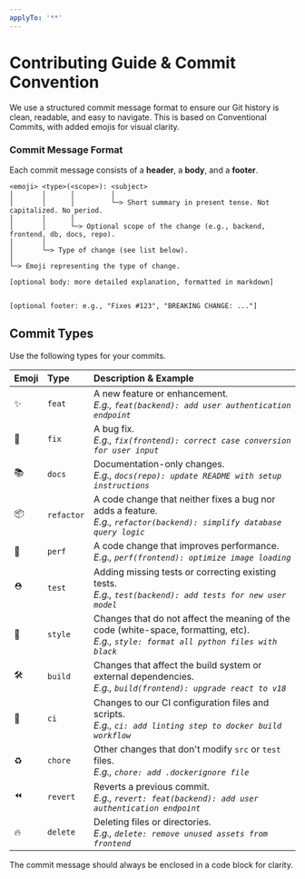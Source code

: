 ```yaml
---
applyTo: '**'
---
```

# Contributing Guide & Commit Convention

We use a structured commit message format to ensure our Git history is clean, readable, and easy to navigate. This is based on Conventional Commits, with added emojis for visual clarity.

### Commit Message Format
Each commit message consists of a **header**, a **body**, and a **footer**.

```
<emoji> <type>(<scope>): <subject>
│       │      │         │
│       │      │         └─> Short summary in present tense. Not capitalized. No period.
│       │      │
│       │      └─> Optional scope of the change (e.g., backend, frontend, db, docs, repo).
│       │
│       └─> Type of change (see list below).
│
└─> Emoji representing the type of change.

[optional body: more detailed explanation, formatted in markdown]


[optional footer: e.g., "Fixes #123", "BREAKING CHANGE: ..."]
```

## Commit Types

Use the following types for your commits.

| Emoji | Type       | Description & Example                                                                              |
| :---- | :--------- | :------------------------------------------------------------------------------------------------- |
| ✨    |  `feat`     | A new feature or enhancement. <br/>_E.g., `feat(backend): add user authentication endpoint`_          |
| 🐛    | `fix`      | A bug fix. <br/>_E.g., `fix(frontend): correct case conversion for user input`_                     |
| 📚    | `docs`     | Documentation-only changes. <br/>_E.g., `docs(repo): update README with setup instructions`_         |
| 📦    | `refactor` | A code change that neither fixes a bug nor adds a feature. <br/>_E.g., `refactor(backend): simplify database query logic`_ |
| 🚀    | `perf`     | A code change that improves performance. <br/>_E.g., `perf(frontend): optimize image loading`_       |
| ⛑     | `test`     | Adding missing tests or correcting existing tests. <br/>_E.g., `test(backend): add tests for new user model`_ |
| 🎨    | `style`    | Changes that do not affect the meaning of the code (white-space, formatting, etc). <br/>_E.g., `style: format all python files with black`_ |
| 🛠     | `build`    | Changes that affect the build system or external dependencies. <br/>_E.g., `build(frontend): upgrade react to v18`_ |
| 💢    | `ci`       | Changes to our CI configuration files and scripts. <br/>_E.g., `ci: add linting step to docker build workflow`_ |
| ♻️    | `chore`    | Other changes that don't modify `src` or `test` files. <br/>_E.g., `chore: add .dockerignore file`_ |
| ⏪️    | `revert`   | Reverts a previous commit. <br/>_E.g., `revert: feat(backend): add user authentication endpoint`_   |
| 🔥    | `delete`   | Deleting files or directories. <br/>_E.g., `delete: remove unused assets from frontend`_           |

The commit message should always be enclosed in a code block for clarity.
